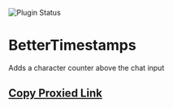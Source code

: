 ![Plugin Status](https://img.shields.io/badge/plugin_status-proxied-4DD0E1?style=for-the-badge)

# BetterTimestamps

Adds a character counter above the chat input

## [Copy Proxied Link](https://vd-plugins.github.io/proxy/gabe616.github.io/VendettaPlugins/char-counter/)

